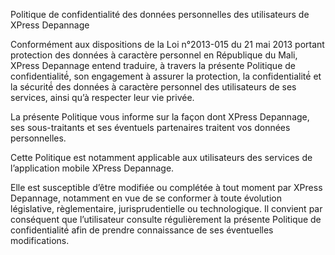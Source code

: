 Politique de confidentialité des données personnelles des utilisateurs de XPress Depannage

Conformément aux dispositions de la Loi n°2013-015 du 21 mai 2013 portant protection des données à caractère personnel en République du Mali, XPress Depannage entend traduire, à travers la présente Politique de confidentialité́, son engagement à assurer la protection, la confidentialité́ et la sécurité́ des données à caractère personnel des utilisateurs de ses services, ainsi qu’à respecter leur vie privée.

La présente Politique vous informe sur la façon dont  XPress Depannage, ses sous-traitants et ses éventuels partenaires traitent vos données personnelles.

Cette Politique est notamment applicable aux utilisateurs des services de l’application mobile XPress Depannage.

Elle est susceptible d’être modifiée ou complétée à tout moment par XPress Depannage, notamment en vue de se conformer à toute évolution législative, règlementaire, jurisprudentielle ou technologique. Il convient par conséquent que l’utilisateur consulte régulièrement la présente Politique de confidentialité́ afin de prendre connaissance de ses éventuelles modifications.
